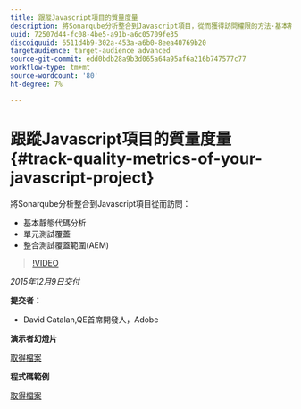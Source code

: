 ```yaml
---
title: 跟蹤Javascript項目的質量度量
description: 將Sonarqube分析整合到Javascript項目，從而獲得訪問權限的方法·基本靜態代碼分析·單元測試覆蓋·整合測試覆蓋(AEM)
uuid: 72507d44-fc08-4be5-a91b-a6c05709fe35
discoiquuid: 6511d4b9-302a-453a-a6b0-8eea40769b20
targetaudience: target-audience advanced
source-git-commit: edd0bdb28a9b3d065a64a95af6a216b747577c77
workflow-type: tm+mt
source-wordcount: '80'
ht-degree: 7%

---
```


# 跟蹤Javascript項目的質量度量{#track-quality-metrics-of-your-javascript-project}

將Sonarqube分析整合到Javascript項目從而訪問：

* 基本靜態代碼分析
* 單元測試覆蓋
* 整合測試覆蓋範圍(AEM)

>[!VIDEO](https://video.tv.adobe.com/v/19372/?quality=9)

*2015年12月9日交付*

**提交者：**

* David Catalan,QE首席開發人，Adobe

**演示者幻燈片**

[取得檔案](assets/aem-gems-js-quality-metrics-12-9-15.pdf)

**程式碼範例**

[取得檔案](assets/com-adobe-granite-ui-utils-timing-with-licenses.zip)
<!--
[Get back to the Overview](https://helpx.adobe.com/experience-manager/kt/eseminars/gems/aem-index.html)
-->
